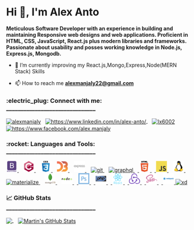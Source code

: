 <h1 align="left">Hi 👋, I'm Alex Anto</h1>
<p align="left"><b>Meticulous Software Developer with an experience in building and maintaining Responsive web designs and
    web applications. Proficient in HTML, CSS, JavaScript, React.js plus modern libraries and frameworks. Passionate
    about usability and posses working knowledge in Node.js, Express.js, Mongodb.</b></p>

- 🌱 I’m currently improving my React.js,Mongo,Express,Node(MERN Stack) Skills

- 📫 How to reach me **alexmanjaly22@gmail.com**

<h3 align="left">:electric_plug: Connect with me:<br /> _______________________________</h3>
<p align="left">
    <a href="https://twitter.com/alexmanjaly22" target="blank"><img align="center"
            src="https://raw.githubusercontent.com/rahuldkjain/github-profile-readme-generator/master/src/images/icons/Social/twitter.svg"
            alt="alexmanjaly" height="23" width="23" /></a>&nbsp;&nbsp;
    <a href="https://linkedin.com/in/https://www.linkedin.com/in/alex-anto/" target="blank"><img align="center"
            src="https://raw.githubusercontent.com/rahuldkjain/github-profile-readme-generator/master/src/images/icons/Social/linked-in-alt.svg"
            alt="https://www.linkedin.com/in/alex-anto/" height="23" width="23"/>
    </a>&nbsp;&nbsp;
    <a href="https://stackoverflow.com/users/lx6002" target="blank"><img align="center"
            src="https://raw.githubusercontent.com/rahuldkjain/github-profile-readme-generator/master/src/images/icons/Social/stack-overflow.svg"
            alt="lx6002" height="23" width="23" /></a>&nbsp;&nbsp;
    <a href="https://fb.com/https://www.facebook.com/alex.manjaly" target="blank"><img align="center"
            src="https://raw.githubusercontent.com/rahuldkjain/github-profile-readme-generator/master/src/images/icons/Social/facebook.svg"
            alt="https://www.facebook.com/alex.manjaly" height="23" width="23" /></a>
</p>
<h3 align="left">:rocket: Languages and Tools:<br /> _______________________________</h3>
<p align="left">
    <a href="https://getbootstrap.com" target="_blank"> <img
            src="https://raw.githubusercontent.com/devicons/devicon/master/icons/bootstrap/bootstrap-plain-wordmark.svg"
            alt="bootstrap" width="30" height="30" /> </a>&nbsp;&nbsp;
    <a href="https://www.w3schools.com/cpp/" target="_blank"> <img
            src="https://raw.githubusercontent.com/devicons/devicon/master/icons/cplusplus/cplusplus-original.svg"
            alt="cplusplus" width="30" height="30" /> </a>&nbsp;&nbsp; <a href="https://www.w3schools.com/css/" target="_blank">
        <img src="https://raw.githubusercontent.com/devicons/devicon/master/icons/css3/css3-original-wordmark.svg"
            alt="css3" width="30" height="30" /> </a>&nbsp;&nbsp; <a href="https://d3js.org/" target="_blank"> <img
            src="https://raw.githubusercontent.com/devicons/devicon/master/icons/d3js/d3js-original.svg" alt="d3js"
            width="30" height="30" /> </a>&nbsp;&nbsp; <a href="https://expressjs.com" target="_blank"> <img
            src="https://raw.githubusercontent.com/devicons/devicon/master/icons/express/express-original-wordmark.svg"
            alt="express" width="30" height="30" /> </a>&nbsp;&nbsp; <a href="https://git-scm.com/" target="_blank"> <img
            src="https://www.vectorlogo.zone/logos/git-scm/git-scm-icon.svg" alt="git" width="30" height="30" /> </a>&nbsp;&nbsp; <a
        href="https://graphql.org" target="_blank"> <img
            src="https://www.vectorlogo.zone/logos/graphql/graphql-icon.svg" alt="graphql" width="30" height="30" />
    </a> &nbsp;&nbsp;<a href="https://www.w3.org/html/" target="_blank"> <img
            src="https://raw.githubusercontent.com/devicons/devicon/master/icons/html5/html5-original-wordmark.svg"
            alt="html5" width="30" height="30" /> </a> &nbsp;&nbsp;<a href="https://developer.mozilla.org/en-US/docs/Web/JavaScript"
        target="_blank"> <img
            src="https://raw.githubusercontent.com/devicons/devicon/master/icons/javascript/javascript-original.svg"
            alt="javascript" width="30" height="30" /> </a>&nbsp;&nbsp; <a href="https://www.linux.org/" target="_blank"> <img
            src="https://raw.githubusercontent.com/devicons/devicon/master/icons/linux/linux-original.svg" alt="linux"
            width="30" height="30" /> </a>&nbsp;&nbsp; <a href="https://materializecss.com/" target="_blank"> <img
            src="https://raw.githubusercontent.com/prplx/svg-logos/5585531d45d294869c4eaab4d7cf2e9c167710a9/svg/materialize.svg"
            alt="materialize" width="30" height="30" /> </a>&nbsp;&nbsp; <a href="https://www.mongodb.com/" target="_blank"> <img
            src="https://raw.githubusercontent.com/devicons/devicon/master/icons/mongodb/mongodb-original-wordmark.svg"
            alt="mongodb" width="30" height="30" /> </a>&nbsp;&nbsp; <a href="https://nodejs.org" target="_blank"> <img
            src="https://raw.githubusercontent.com/devicons/devicon/master/icons/nodejs/nodejs-original-wordmark.svg"
            alt="nodejs" width="30" height="30" /> </a> &nbsp;&nbsp;<a href="https://www.photoshop.com/en" target="_blank"> <img
            src="https://raw.githubusercontent.com/devicons/devicon/master/icons/photoshop/photoshop-line.svg"
            alt="photoshop" width="30" height="30" /> </a> &nbsp;&nbsp;<a href="https://www.php.net" target="_blank"> <img
            src="https://raw.githubusercontent.com/devicons/devicon/master/icons/php/php-original.svg" alt="php"
            width="30" height="30" /> </a> &nbsp;&nbsp;<a href="https://reactjs.org/" target="_blank"> <img
            src="https://raw.githubusercontent.com/devicons/devicon/master/icons/react/react-original-wordmark.svg"
            alt="react" width="30" height="30" /> </a> &nbsp;&nbsp;<a href="https://redux.js.org" target="_blank"> <img
            src="https://raw.githubusercontent.com/devicons/devicon/master/icons/redux/redux-original.svg" alt="redux"
            width="30" height="30" /> </a> &nbsp;&nbsp;<a href="https://sass-lang.com" target="_blank"> <img
            src="https://raw.githubusercontent.com/devicons/devicon/master/icons/sass/sass-original.svg" alt="sass"
            width="30" height="30" /> </a> &nbsp;&nbsp;<a href="https://webpack.js.org" target="_blank"> <img
            src="https://raw.githubusercontent.com/devicons/devicon/d00d0969292a6569d45b06d3f350f463a0107b0d/icons/webpack/webpack-original-wordmark.svg"
            alt="webpack" width="30" height="30" /> </a><a href="https://www.adobe.com/products/xd.html"
        target="_blank"> <img src="https://cdn.worldvectorlogo.com/logos/adobe-xd.svg" alt="xd" width="30"
            height="30" /> </a>
</p>
<h3 align="left">&#x1f4c8; GitHub Stats
    <br /> _______________________________
</h3>
<a href="https://github.com/lux22/lux22">
    <img align="center"
        src="https://github-readme-stats.vercel.app/api/top-langs/?username=lux22&hide=java,html,tex&title_color=ffffff&text_color=c9cacc&icon_color=2bbc8a&bg_color=1d1f21&langs_count=3" />
</a>&nbsp;&nbsp;
<a href="https://github.com/lux22/lux22">
    <img align="center"
        src="https://github-readme-stats.vercel.app/api?username=lux22&show_icons=true&line_height=27&count_private=true&title_color=ffffff&text_color=c9cacc&icon_color=2bbc8a&bg_color=1d1f21"
        alt="Martin's GitHub Stats" />
</a>
</html>
